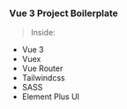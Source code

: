 ### Vue 3 Project Boilerplate

> Inside:

- Vue 3
- Vuex
- Vue Router
- Tailwindcss
- SASS
- Element Plus UI
